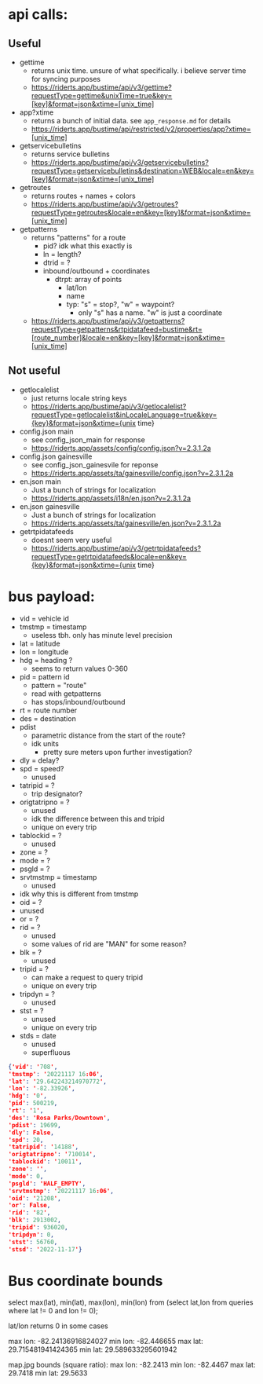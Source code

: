 # api calls:

## Useful

- gettime
  - returns unix time. unsure of what specifically. i believe server time for syncing purposes
  - https://riderts.app/bustime/api/v3/gettime?requestType=gettime&unixTime=true&key=[key]&format=json&xtime=[unix_time]
- app?xtime
  - returns a bunch of initial data. see `app_response.md` for details
  - https://riderts.app/bustime/api/restricted/v2/properties/app?xtime=[unix_time]
- getservicebulletins
  - returns service bulletins
  - https://riderts.app/bustime/api/v3/getservicebulletins?requestType=getservicebulletins&destination=WEB&locale=en&key=[key]&format=json&xtime=[unix_time]
- getroutes
  - returns routes + names + colors
  - https://riderts.app/bustime/api/v3/getroutes?requestType=getroutes&locale=en&key=[key]&format=json&xtime=[unix_time]
- getpatterns
  - returns "patterns" for a route
    - pid? idk what this exactly is
    - ln = length?
    - dtrid = ?
    - inbound/outbound + coordinates
      - dtrpt: array of points
        - lat/lon
        - name
        - typ: "s" = stop?, "w" = waypoint?
          - only "s" has a name. "w" is just a coordinate
  - https://riderts.app/bustime/api/v3/getpatterns?requestType=getpatterns&rtpidatafeed=bustime&rt=[route_number]&locale=en&key=[key]&format=json&xtime=[unix_time]

## Not useful

- getlocalelist
  - just returns locale string keys
  - https://riderts.app/bustime/api/v3/getlocalelist?requestType=getlocalelist&inLocaleLanguage=true&key={key}&format=json&xtime={unix time}
- config.json main
  - see config_json_main for response
  - https://riderts.app/assets/config/config.json?v=2.3.1.2a
- config.json gainesville
  - see config_json_gainesvile for reponse
  - https://riderts.app/assets/ta/gainesville/config.json?v=2.3.1.2a
- en.json main
  - Just a bunch of strings for localization
  - https://riderts.app/assets/i18n/en.json?v=2.3.1.2a
- en.json gainesville
  - Just a bunch of strings for localization
  - https://riderts.app/assets/ta/gainesville/en.json?v=2.3.1.2a
- getrtpidatafeeds
  - doesnt seem very useful
  - https://riderts.app/bustime/api/v3/getrtpidatafeeds?requestType=getrtpidatafeeds&locale=en&key={key}&format=json&xtime={unix time}

# bus payload:

- vid = vehicle id
- tmstmp = timestamp
  - useless tbh. only has minute level precision
- lat = latitude
- lon = longitude
- hdg = heading ?
  - seems to return values 0-360
- pid = pattern id
  - pattern = "route"
  - read with getpatterns
  - has stops/inbound/outbound
- rt = route number
- des = destination
- pdist
  - parametric distance from the start of the route?
  - idk units
    - pretty sure meters upon further investigation?
- dly = delay?
- spd = speed?
  - unused
- tatripid = ?
  - trip designator?
- origtatripno = ?
  - unused
  - idk the difference between this and tripid
  - unique on every trip
- tablockid = ?
  - unused
- zone = ?
- mode = ?
- psgld = ?
- srvtmstmp = timestamp
  - unused
- idk why this is different from tmstmp
- oid = ?
- unused
- or = ?
- rid = ?
  - unused
  - some values of rid are "MAN" for some reason?
- blk = ?
  - unused
- tripid = ?
  - can make a request to query tripid
  - unique on every trip
- tripdyn = ?
  - unused
- stst = ?
  - unused
  - unique on every trip
- stds = date
  - unused
  - superfluous

```json
{'vid': '708',
'tmstmp': '20221117 16:06',
'lat': '29.642243214970772',
'lon': '-82.33926',
'hdg': '0',
'pid': 500219,
'rt': '1',
'des': 'Rosa Parks/Downtown',
'pdist': 19699,
'dly': False,
'spd': 20,
'tatripid': '14188',
'origtatripno': '710014',
'tablockid': '10011',
'zone': '',
'mode': 0,
'psgld': 'HALF_EMPTY',
'srvtmstmp': '20221117 16:06',
'oid': '21208',
'or': False,
'rid': '82',
'blk': 2913002,
'tripid': 936020,
'tripdyn': 0,
'stst': 56760,
'stsd': '2022-11-17'}
```

# Bus coordinate bounds

select max(lat), min(lat), max(lon), min(lon) from (select lat,lon from queries where lat != 0 and lon != 0);

lat/lon returns 0 in some cases

max lon: -82.24136916824027
min lon: -82.446655
max lat: 29.715481941424365
min lat: 29.589633295601942

map.jpg bounds (square ratio):
max lon: -82.2413
min lon: -82.4467
max lat: 29.7418
min lat: 29.5633
